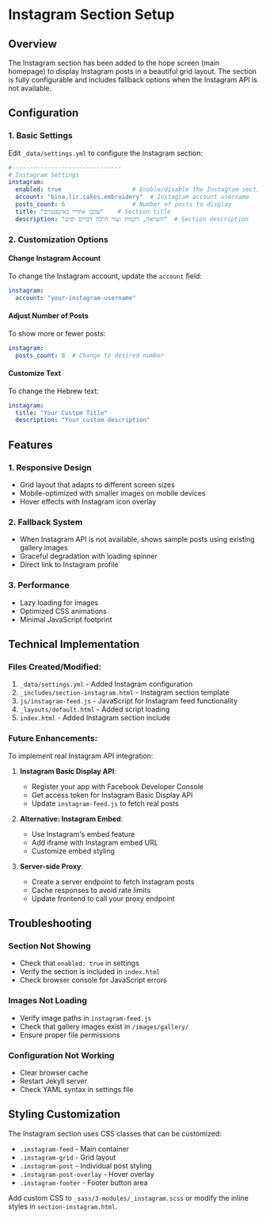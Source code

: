 # Instagram Section Setup

## Overview
The Instagram section has been added to the hope screen (main homepage) to display Instagram posts in a beautiful grid layout. The section is fully configurable and includes fallback options when the Instagram API is not available.

## Configuration

### 1. Basic Settings
Edit `_data/settings.yml` to configure the Instagram section:

```yaml
#-------------------------------
# Instagram Settings
instagram:
  enabled: true                    # Enable/disable the Instagram section
  account: "bina.lir.cakes.embroidery"  # Instagram account username
  posts_count: 6                   # Number of posts to display
  title: "עקבו אחריי באינסטגרם"    # Section title
  description: "השראה, רקמות ועוד הרבה דברים יפים"  # Section description
```

### 2. Customization Options

#### Change Instagram Account
To change the Instagram account, update the `account` field:
```yaml
instagram:
  account: "your-instagram-username"
```

#### Adjust Number of Posts
To show more or fewer posts:
```yaml
instagram:
  posts_count: 8  # Change to desired number
```

#### Customize Text
To change the Hebrew text:
```yaml
instagram:
  title: "Your Custom Title"
  description: "Your custom description"
```

## Features

### 1. Responsive Design
- Grid layout that adapts to different screen sizes
- Mobile-optimized with smaller images on mobile devices
- Hover effects with Instagram icon overlay

### 2. Fallback System
- When Instagram API is not available, shows sample posts using existing gallery images
- Graceful degradation with loading spinner
- Direct link to Instagram profile

### 3. Performance
- Lazy loading for images
- Optimized CSS animations
- Minimal JavaScript footprint

## Technical Implementation

### Files Created/Modified:
1. `_data/settings.yml` - Added Instagram configuration
2. `_includes/section-instagram.html` - Instagram section template
3. `js/instagram-feed.js` - JavaScript for Instagram feed functionality
4. `_layouts/default.html` - Added script loading
5. `index.html` - Added Instagram section include

### Future Enhancements:
To implement real Instagram API integration:

1. **Instagram Basic Display API**:
   - Register your app with Facebook Developer Console
   - Get access token for Instagram Basic Display API
   - Update `instagram-feed.js` to fetch real posts

2. **Alternative: Instagram Embed**:
   - Use Instagram's embed feature
   - Add iframe with Instagram embed URL
   - Customize embed styling

3. **Server-side Proxy**:
   - Create a server endpoint to fetch Instagram posts
   - Cache responses to avoid rate limits
   - Update frontend to call your proxy endpoint

## Troubleshooting

### Section Not Showing
- Check that `enabled: true` in settings
- Verify the section is included in `index.html`
- Check browser console for JavaScript errors

### Images Not Loading
- Verify image paths in `instagram-feed.js`
- Check that gallery images exist in `/images/gallery/`
- Ensure proper file permissions

### Configuration Not Working
- Clear browser cache
- Restart Jekyll server
- Check YAML syntax in settings file

## Styling Customization

The Instagram section uses CSS classes that can be customized:

- `.instagram-feed` - Main container
- `.instagram-grid` - Grid layout
- `.instagram-post` - Individual post styling
- `.instagram-post-overlay` - Hover overlay
- `.instagram-footer` - Footer button area

Add custom CSS to `_sass/3-modules/_instagram.scss` or modify the inline styles in `section-instagram.html`. 